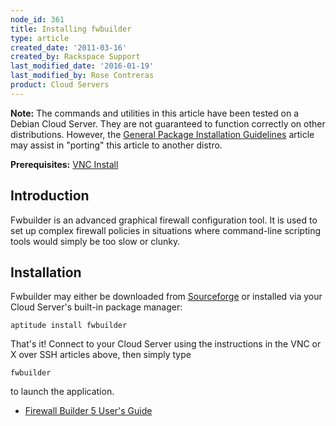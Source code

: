```yaml
---
node_id: 361
title: Installing fwbuilder
type: article
created_date: '2011-03-16'
created_by: Rackspace Support
last_modified_date: '2016-01-19'
last_modified_by: Rose Contreras
product: Cloud Servers
---
```


**Note:** The commands and utilities in this article have been tested on
a Debian Cloud Server. They are not guaranteed to function correctly on
other distributions. However, the [General Package Installation
Guidelines](/how-to/general-package-installation-guidelines "General Package Installation Guidelines")
article may assist in "porting" this article to another distro.

**Prerequisites:** [VNC
Install](/how-to/vnc-install "VNC Install")



<span class="mw-headline">Introduction </span>
----------------------------------------------

Fwbuilder is an advanced graphical firewall configuration tool. It is
used to set up complex firewall policies in situations where
command-line scripting tools would simply be too slow or clunky.



<span class="mw-headline">Installation </span>
----------------------------------------------

Fwbuilder may either be downloaded from
[Sourceforge](http://sourceforge.net/project/showfiles.php?group_id=5314&package_id=125359 "http://sourceforge.net/project/showfiles.php?group_id=5314&package_id=125359")
or installed via your Cloud Server's built-in package manager:

    aptitude install fwbuilder

That's it! Connect to your Cloud Server using the instructions in the
VNC or X over SSH articles above, then simply type

    fwbuilder

to launch the application.

-   [Firewall Builder 5 User's
    Guide](http://www.fwbuilder.org/4.0/docs/users_guide5/ "http://www.fwbuilder.org/4.0/docs/users_guide5/")


